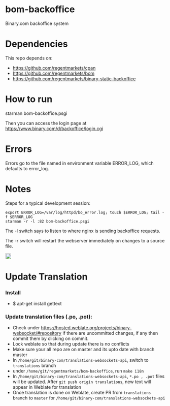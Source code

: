 bom-backoffice
==============

Binary.com backoffice system

Dependencies
============

This repo depends on:

* https://github.com/regentmarkets/cpan
* https://github.com/regentmarkets/bom
* https://github.com/regentmarkets/binary-static-backoffice

How to run
==========

starman bom-backoffice.psgi

Then you can access the login page at https://www.binary.com/d/backoffice/login.cgi

Errors
======

Errors go to the file named in environment variable ERROR_LOG, which defaults to error_log.

Notes
=====

Steps for a typical development session:
```
export ERROR_LOG=/var/log/httpd/bo_error.log; touch $ERROR_LOG; tail -f $ERROR_LOG
starman -r -l :82 bom-backoffice.psgi
```
The -l switch says to listen to where nginx is sending backoffice requests.

The -r switch will restart the webserver immediately on changes to a source file.

<a href="https://zenhub.io"><img src="https://raw.githubusercontent.com/ZenHubIO/support/master/zenhub-badge.png" height="18px"></a>

Update Translation
===================

### Install
* $ apt-get install gettext

### Update translation files (.po, .pot):
* Check under https://hosted.weblate.org/projects/binary-websocket/#repository if there are uncommitted changes, if any then commit them by clicking on commit.
* Lock weblate so that during update there is no conflicts
* Make sure your all repo are on master and its upto date with branch master
* In `/home/git/binary-com/translations-websockets-api`, switch to `translations` branch
* under `/home/git/regentmarkets/bom-backoffice`, run `make i18n`
* In `/home/git/binary-com/translations-websockets-api`, `*.po , .pot` files will be updated. After `git push origin translations`, new text will appear in Weblate for translation
* Once translation is done on Weblate, create PR from `translations` branch to `master` for `/home/git/binary-com/translations-websockets-api`
